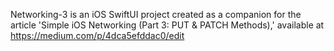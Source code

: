 Networking-3 is an iOS SwiftUI project created as a companion for the article 'Simple iOS Networking (Part 3: PUT & PATCH Methods),' available at https://medium.com/p/4dca5efddac0/edit
